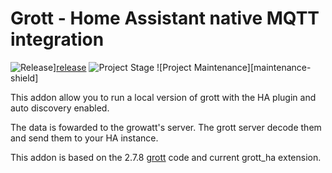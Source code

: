 # Grott - Home Assistant native MQTT integration

![Release][release-shield]][release] ![Project Stage][project-stage-shield] ![Project Maintenance][maintenance-shield]



This addon allow you to run a local version of grott with the HA plugin
and auto discovery enabled.

The data is fowarded to the growatt's server.
The grott server decode them and send them to your HA instance.

This addon is based on the 2.7.8
[grott](https://github.com/johanmeijer/grott) code
and current grott_ha extension.


[project-stage-shield]: https://img.shields.io/badge/project%20stage-production%20ready-brightgreen.svg
[release-shield]: https://img.shields.io/badge/version-v0.1.4-blue.svg
[release]: https://github.com/egguy/addon-grott/tree/v0.1.4